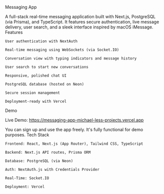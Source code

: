 Messaging App

A full-stack real-time messaging application built with Next.js, PostgreSQL (via Prisma), and TypeScript. It features secure authentication, live message delivery, user search, and a sleek interface inspired by macOS iMessage.
Features

    User authentication with NextAuth

    Real-time messaging using WebSockets (via Socket.IO)

    Conversation view with typing indicators and message history

    User search to start new conversations

    Responsive, polished chat UI

    PostgreSQL database (hosted on Neon)

    Secure session management

    Deployment-ready with Vercel

Demo

Live Demo: https://messaging-app-michael-less-projects.vercel.app

You can sign up and use the app freely. It's fully functional for demo purposes.
Tech Stack

    Frontend: React, Next.js (App Router), Tailwind CSS, TypeScript

    Backend: Next.js API routes, Prisma ORM

    Database: PostgreSQL (via Neon)

    Auth: NextAuth.js with Credentials Provider

    Real-Time: Socket.IO

    Deployment: Vercel
